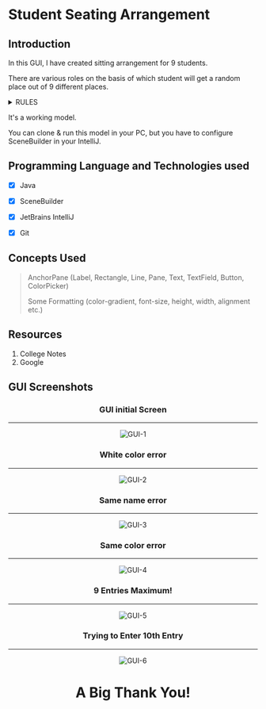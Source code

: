 # **Student Seating Arrangement**


## **Introduction**

In this GUI, I have created sitting arrangement for 9 students.

There are various roles on the basis of which student will get a random place out of 9 different places.

<details>
<summary>RULES</summary>

1. White color is not valid.
2. Same name is not valid (case-sensitive).
3. Same color is not valid.
4. Same name and Same Color is not valid. [When you add same name and same color, it will give an error just like 2nd Rules. Why? Because we input name first then color, so name is checked first, and it will give error at that point]
5. Only 9 Entries. 
</details>


It's a working model.

You can clone & run this model in your PC, but you have to configure SceneBuilder in your IntelliJ.

 
## **Programming Language and Technologies used**
 
- [x] Java
- [x] SceneBuilder
- [x] JetBrains IntelliJ
- [x] Git


## **Concepts Used**
> AnchorPane (Label, Rectangle, Line, Pane, Text, TextField, Button, ColorPicker)
>
> Some Formatting (color-gradient, font-size, height, width, alignment etc.)


## **Resources**
1. College Notes
2. Google

## **GUI Screenshots**
<div align="center"><h3><b>GUI initial Screen</b></h3></div>
<hr> 

<div align="center">

![GUI-1](./images/SS-1.png)
</div>

<div align="center"><h3><b>White color error</b></h3></div>
<hr> 

<div align="center">

![GUI-2](./images/SS-2.png)
</div>

<div align="center"><h3><b>Same name error</b></h3></div>
<hr> 

<div align="center">

![GUI-3](./images/SS-3.png)
</div>

<div align="center"><h3><b>Same color error</b></h3></div>
<hr> 

<div align="center">

![GUI-4](./images/SS-4.png)
</div>

<div align="center"><h3><b>9 Entries Maximum!</b></h3></div>
<hr> 

<div align="center">

![GUI-5](./images/SS-5.png)
</div>

<div align="center"><h3><b>Trying to Enter 10th Entry</b></h3></div>
<hr> 

<div align="center">

![GUI-6](./images/SS-6.png)
</div>

# <div align="center">**A Big Thank You!**</div>

